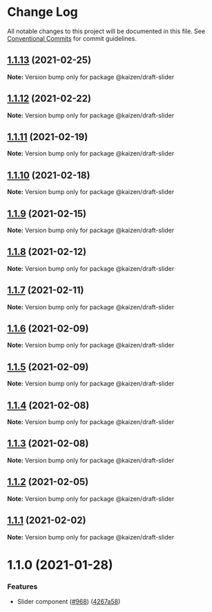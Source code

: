 # Change Log

All notable changes to this project will be documented in this file.
See [Conventional Commits](https://conventionalcommits.org) for commit guidelines.

## [1.1.13](https://github.com/cultureamp/kaizen-design-system/compare/@kaizen/draft-slider@1.1.12...@kaizen/draft-slider@1.1.13) (2021-02-25)

**Note:** Version bump only for package @kaizen/draft-slider





## [1.1.12](https://github.com/cultureamp/kaizen-design-system/compare/@kaizen/draft-slider@1.1.11...@kaizen/draft-slider@1.1.12) (2021-02-22)

**Note:** Version bump only for package @kaizen/draft-slider





## [1.1.11](https://github.com/cultureamp/kaizen-design-system/compare/@kaizen/draft-slider@1.1.10...@kaizen/draft-slider@1.1.11) (2021-02-19)

**Note:** Version bump only for package @kaizen/draft-slider





## [1.1.10](https://github.com/cultureamp/kaizen-design-system/compare/@kaizen/draft-slider@1.1.9...@kaizen/draft-slider@1.1.10) (2021-02-18)

**Note:** Version bump only for package @kaizen/draft-slider





## [1.1.9](https://github.com/cultureamp/kaizen-design-system/compare/@kaizen/draft-slider@1.1.8...@kaizen/draft-slider@1.1.9) (2021-02-15)

**Note:** Version bump only for package @kaizen/draft-slider





## [1.1.8](https://github.com/cultureamp/kaizen-design-system/compare/@kaizen/draft-slider@1.1.7...@kaizen/draft-slider@1.1.8) (2021-02-12)

**Note:** Version bump only for package @kaizen/draft-slider





## [1.1.7](https://github.com/cultureamp/kaizen-design-system/compare/@kaizen/draft-slider@1.1.6...@kaizen/draft-slider@1.1.7) (2021-02-11)

**Note:** Version bump only for package @kaizen/draft-slider





## [1.1.6](https://github.com/cultureamp/kaizen-design-system/compare/@kaizen/draft-slider@1.1.5...@kaizen/draft-slider@1.1.6) (2021-02-09)

**Note:** Version bump only for package @kaizen/draft-slider





## [1.1.5](https://github.com/cultureamp/kaizen-design-system/compare/@kaizen/draft-slider@1.1.4...@kaizen/draft-slider@1.1.5) (2021-02-09)

**Note:** Version bump only for package @kaizen/draft-slider





## [1.1.4](https://github.com/cultureamp/kaizen-design-system/compare/@kaizen/draft-slider@1.1.3...@kaizen/draft-slider@1.1.4) (2021-02-08)

**Note:** Version bump only for package @kaizen/draft-slider





## [1.1.3](https://github.com/cultureamp/kaizen-design-system/compare/@kaizen/draft-slider@1.1.2...@kaizen/draft-slider@1.1.3) (2021-02-08)

**Note:** Version bump only for package @kaizen/draft-slider





## [1.1.2](https://github.com/cultureamp/kaizen-design-system/compare/@kaizen/draft-slider@1.1.1...@kaizen/draft-slider@1.1.2) (2021-02-05)

**Note:** Version bump only for package @kaizen/draft-slider





## [1.1.1](https://github.com/cultureamp/kaizen-design-system/compare/@kaizen/draft-slider@1.1.0...@kaizen/draft-slider@1.1.1) (2021-02-02)

**Note:** Version bump only for package @kaizen/draft-slider





# 1.1.0 (2021-01-28)


### Features

* Slider component ([#968](https://github.com/cultureamp/kaizen-design-system/issues/968)) ([4267a58](https://github.com/cultureamp/kaizen-design-system/commit/4267a587155531c9cca9e401a9ca723c239272ab))
